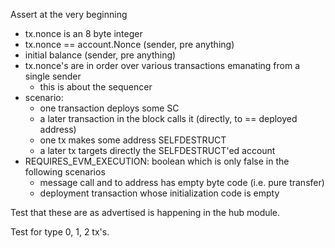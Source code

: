 Assert at the very beginning
- tx.nonce is an 8 byte integer
- tx.nonce == account.Nonce (sender, pre anything)
- initial balance (sender, pre anything)
- tx.nonce's are in order over various transactions emanating from a single sender
	- this is about the sequencer
- scenario:
	- one transaction deploys some SC
	- a later transaction in the block calls it (directly, to == deployed address)
	- one tx makes some address SELFDESTRUCT
	- a later tx targets directly the SELFDESTRUCT'ed account
- REQUIRES_EVM_EXECUTION: boolean which is only false in the following scenarios
	- message call and to address has empty byte code (i.e. pure transfer)
	- deployment transaction whose initialization code is empty

Test that these are as advertised is happening in the hub module.

Test for type 0, 1, 2 tx's.
